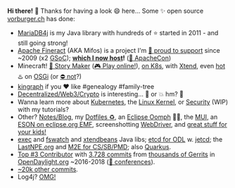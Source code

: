 **Hi there!** 👋 Thanks for having a look 😄 here... Some ✨ open source [vorburger.ch](https://www.vorburger.ch) has done:

- [MariaDB4j](https://github.com/vorburger/MariaDB4j) is my Java library with hundreds of :star: started in 2011 - and still going strong!
- [Apache Fineract](https://github.com/apache/fineract/) (AKA Mifos) is a project I'm [🎥 proud to support](https://www.youtube.com/watch?v=ROeGfJPQG90) since ~2009 (x2 [GSoC](http://blog2.vorburger.ch/2013/08/mifos-template-service-for-user.html)); **[which I now host](https://www.fineract.dev)!** ([🎥 ApacheCon](https://www.youtube.com/watch?v=EkCOSjTEtbw))
- Minecraft! [:space_invader: Story Maker](https://github.com/OASIS-learn-study/minecraft-storeys-maker) ([:video_game: Play online!](https://www.learn.study/)), [on K8s](https://github.com/OASIS-learn-study/kubernetes.oasis.learn.study), with [Xtend](https://www.youtube.com/watch?v=mibW8MhenGc), even [hot](https://github.com/vorburger/hotea) :hotsprings: on [OSGi](https://github.com/vorburger/ch.vorburger.minecraft.osgi) (or [:no_entry: not](https://github.com/vorburger/opendaylight-simple)?)
- [kingraph](https://github.com/vorburger/kingraph) if you :heart: like #genealogy #family-tree
- [Decentralized/Web3/Crypto](https://github.com/vorburger/awesome-decentralized-internet-web3-blockchain-p2p-security-world-cloud) is interesting... 🚀 or 💥 hm? :thinking:
- Wanna learn more about [Kubernetes](https://github.com/vorburger/LearningKubernetes-CodeLabs), the [Linux Kernel](https://github.com/vorburger/LearningLinux), or [Security](https://github.com/vorburger/LearningSecurity) (WIP) with my tutorials?
- Other? [Notes/Blog](https://github.com/vorburger/vorburger.ch-Notes), my [Dotfiles :recycle:](https://github.com/vorburger/vorburger-dotfiles-bin-etc), an [Eclipse Oomph](https://github.com/vorburger/opendaylight-eclipse-setup) 🖖🏽, the [MUI](https://github.com/vorburger/MUI.js), an [ESON on eclipse.org EMF](https://wiki.eclipse.org/ESON), screenshotting [WebDriver](https://github.com/vorburger/webdriver-reporting), and [great stuff for your kids!](https://github.com/vorburger/kids-edutainment-links)
- [exec](https://github.com/vorburger/ch.vorburger.exec) and [fswatch](https://github.com/vorburger/ch.vorburger.fswatch) and [xtendbeans](https://github.com/vorburger/xtendbeans) Java libs; [etcd for ODL](https://github.com/vorburger/opendaylight-etcd) w. [jetcd](https://github.com/etcd-io/jetcd/commits?author=vorburger); the [LastNPE.org](http://www.lastnpe.org) and [M2E for CS/SB/PMD](https://github.com/m2e-code-quality); also [Quarkus](https://github.com/search?p=4&q=org%3Aquarkusio+vorburger&type=Issues).
- [Top #3 Contributor](http://blog2.vorburger.ch/2019/02/my-years-in-opendaylight.html) with [3,728 commits](https://github.com/search?p=5&q=user%3Aopendaylight+author%3Avorburger&type=Commits) from [thousands of Gerrits](https://git.opendaylight.org/gerrit/q/owner:vorburger) in [OpenDaylight.org](https://www.opendaylight.org) ~2016-2018 ([🎥 conferences](https://www.youtube.com/results?search_query=michael+vorburger+opendaylight)).
- [~20k other commits](https://github.com/search?l=&p=1&q=author%3Avorburger+-user%3Avorburger&ref=advsearch&type=Commits).
- Log4j? [OMG!](https://github.com/vorburger/Log4j_CVE-2021-44228)

<!--
**vorburger/vorburger** is a ✨ _special_ ✨ repository because its `README.md` (this file) appears on your GitHub profile.

Here are some ideas to get you started:

- 🔭 I’m currently working on ...
- 🌱 I’m currently learning ...
- 👯 I’m looking to collaborate on ...
- 🤔 I’m looking for help with ...
- 💬 Ask me about ...
- 📫 How to reach me: ...
- 😄 Pronouns: ...
- ⚡ Fun fact: ...
-->
